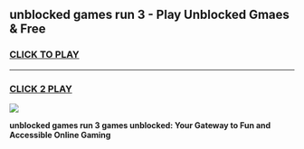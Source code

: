 
## unblocked games run 3 - Play Unblocked Gmaes & Free
<h3>
<a href="https://premium.freeplayer.one?title=unblocked_games_run_3&ref=20F">CLICK TO PLAY</a></h3>
<hr>

<h3>
<a href="https://premium.freeplayer.one?title=unblocked_games_run_3&ref=20F">CLICK 2 PLAY</a>
  
</h3>

<a href="https://premium.freeplayer.one?title=unblocked_games_run_3&ref=20F/"><img src="https://clearcache.store/games.png"></a>


**unblocked games run 3 games unblocked: Your Gateway to Fun and Accessible Online Gaming**
